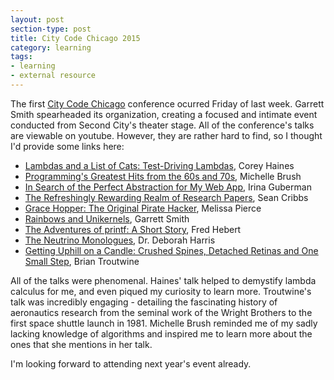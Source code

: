 ```yaml
---
layout: post
section-type: post
title: City Code Chicago 2015
category: learning
tags:
- learning
- external resource
---
```

The first [City Code Chicago](http://chicago.citycode.io/) conference ocurred Friday of last week. Garrett Smith spearheaded its organization, creating a focused and intimate event conducted from Second City's theater stage. All of the conference's talks are viewable on youtube. However, they are rather hard to find, so I thought I'd provide some links here:

- [Lambdas and a List of Cats: Test-Driving Lambdas](https://www.youtube.com/watch?v=Oq9M1YGpDVI&index=1&list=PLRZRfSIQPttlKS34XMF4e_MMfEisvqdjL), Corey Haines
- [Programming's Greatest Hits from the 60s and 70s](https://www.youtube.com/watch?v=grOC9JixZyQ&index=2&list=PLRZRfSIQPttlKS34XMF4e_MMfEisvqdjL), Michelle Brush
- [In Search of the Perfect Abstraction for My Web App](https://www.youtube.com/watch?v=20MyTr7hwCk&list=PLRZRfSIQPttlKS34XMF4e_MMfEisvqdjL&index=3), Irina Guberman
- [The Refreshingly Rewarding Realm of Research Papers](https://www.youtube.com/watch?v=8eRx5Wo3xYA&list=PLRZRfSIQPttlKS34XMF4e_MMfEisvqdjL&index=4), Sean Cribbs
- [Grace Hopper: The Original Pirate Hacker](https://www.youtube.com/watch?v=wEC30qhXPp0&index=5&list=PLRZRfSIQPttlKS34XMF4e_MMfEisvqdjL), Melissa Pierce
- [Rainbows and Unikernels](https://www.youtube.com/watch?v=cUvNths_5RA&index=6&list=PLRZRfSIQPttlKS34XMF4e_MMfEisvqdjL), Garrett Smith
- [The Adventures of printf: A Short Story](https://www.youtube.com/watch?v=EWdqtMdcNkE&list=PLRZRfSIQPttlKS34XMF4e_MMfEisvqdjL&index=7), Fred Hebert
- [The Neutrino Monologues](https://www.youtube.com/watch?v=WZ7Z28XRskc&index=8&list=PLRZRfSIQPttlKS34XMF4e_MMfEisvqdjL), Dr. Deborah Harris
- [Getting Uphill on a Candle: Crushed Spines, Detached Retinas and One Small Step](https://www.youtube.com/watch?v=3lMYbkqPWFE&index=9&list=PLRZRfSIQPttlKS34XMF4e_MMfEisvqdjL), Brian Troutwine

All of the talks were phenomenal. Haines' talk helped to demystify lambda calculus for me, and even piqued my curiosity to learn more. Troutwine's talk was incredibly engaging - detailing the fascinating history of aeronautics research from the seminal work of the Wright Brothers to the first space shuttle launch in 1981. Michelle Brush reminded me of my sadly lacking knowledge of algorithms and inspired me to learn more about the ones that she mentions in her talk.

I'm looking forward to attending next year's event already.
